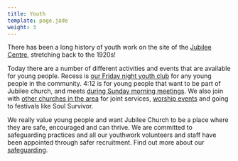 ```yaml
---
title: Youth
template: page.jade
weight: 3
---
```


There has been a long history of youth work on the site of the [Jubilee Centre](/pages/find-and-contact-us/#the-jubilee-centre), stretching back to the 1920s!

Today there are a number of different activities and events that are available for young people. Recess is [our Friday night youth club](#recess) for any young people in the community. 4:12 is for young people that want to be part of Jubilee church, and meets [during Sunday morning meetings](#sundays). We also join with [other churches in the area](/pages/who-we-are/#our-connections) for joint services, [worship events](#identity) and going to festivals like Soul Survivor. 

We really value young people and want Jubilee Church to be a place where they are safe, encouraged and can thrive. We are committed to safeguarding practices and all our youthwork volunteers and staff have been appointed through safer recruitment. Find out more about our [safeguarding](/pages/what-we-do/#Safeguarding).
